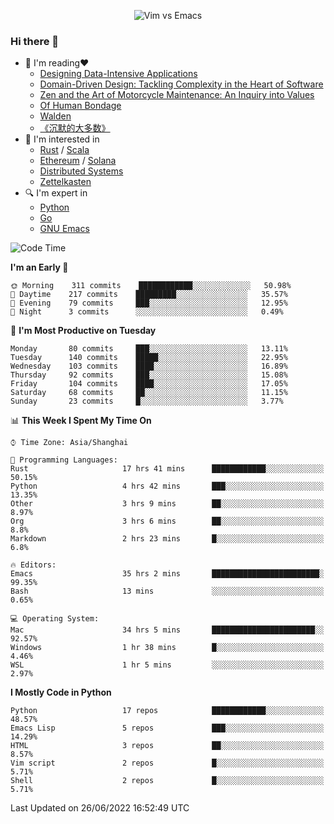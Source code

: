 <p align="center">
    <img src="https://gist.githubusercontent.com/coldnight/e696baffb094e71c96cb302118878eae/raw/40ea5053a6f66cc65f90f437e4173497da225958/banner.gif" alt="Vim vs Emacs" />
</p>

### Hi there 👋

- 📖 I'm reading❤️
    + [Designing Data-Intensive Applications](https://www.oreilly.com/library/view/designing-data-intensive-applications/9781491903063/)
    + [Domain-Driven Design: Tackling Complexity in the Heart of Software](https://www.dddcommunity.org/book/evans_2003/)
    + [Zen and the Art of Motorcycle Maintenance: An Inquiry into Values](https://en.wikipedia.org/wiki/Zen_and_the_Art_of_Motorcycle_Maintenance)
    + [Of Human Bondage](https://en.wikipedia.org/wiki/Of_Human_Bondage)
    + [Walden](https://en.wikipedia.org/wiki/Walden)
    + [《沉默的大多数》](https://en.wikipedia.org/wiki/Silent_majority)
- 🌱 I'm interested in
    + [Rust](https://www.rust-lang.org/) / [Scala](https://www.scala-lang.org/)
    + [Ethereum](https://ethereum.org/en/) / [Solana](https://solana.com/)
	+ [Distributed Systems](https://www.linuxzen.com/notes/topics/20200320174417_%E5%88%86%E5%B8%83%E5%BC%8F/)
	+ [Zettelkasten](https://www.linuxzen.com/notes/notes/20220120080920-slip_box/)
- 🔍 I'm expert in
    + [Python](https://www.python.org/)
    + [Go](https://go.dev/)
    + [GNU Emacs](https://www.gnu.org/software/emacs/)

<!--START_SECTION:waka-->
![Code Time](http://img.shields.io/badge/Code%20Time-0%20secs-blue)

**I'm an Early 🐤** 

```text
🌞 Morning    311 commits    ████████████░░░░░░░░░░░░░   50.98% 
🌆 Daytime    217 commits    █████████░░░░░░░░░░░░░░░░   35.57% 
🌃 Evening    79 commits     ███░░░░░░░░░░░░░░░░░░░░░░   12.95% 
🌙 Night      3 commits      ░░░░░░░░░░░░░░░░░░░░░░░░░   0.49%

```
📅 **I'm Most Productive on Tuesday** 

```text
Monday       80 commits     ███░░░░░░░░░░░░░░░░░░░░░░   13.11% 
Tuesday      140 commits    █████░░░░░░░░░░░░░░░░░░░░   22.95% 
Wednesday    103 commits    ████░░░░░░░░░░░░░░░░░░░░░   16.89% 
Thursday     92 commits     ███░░░░░░░░░░░░░░░░░░░░░░   15.08% 
Friday       104 commits    ████░░░░░░░░░░░░░░░░░░░░░   17.05% 
Saturday     68 commits     ██░░░░░░░░░░░░░░░░░░░░░░░   11.15% 
Sunday       23 commits     █░░░░░░░░░░░░░░░░░░░░░░░░   3.77%

```


📊 **This Week I Spent My Time On** 

```text
⌚︎ Time Zone: Asia/Shanghai

💬 Programming Languages: 
Rust                     17 hrs 41 mins      ████████████░░░░░░░░░░░░░   50.15% 
Python                   4 hrs 42 mins       ███░░░░░░░░░░░░░░░░░░░░░░   13.35% 
Other                    3 hrs 9 mins        ██░░░░░░░░░░░░░░░░░░░░░░░   8.97% 
Org                      3 hrs 6 mins        ██░░░░░░░░░░░░░░░░░░░░░░░   8.8% 
Markdown                 2 hrs 23 mins       █░░░░░░░░░░░░░░░░░░░░░░░░   6.8%

🔥 Editors: 
Emacs                    35 hrs 2 mins       ████████████████████████░   99.35% 
Bash                     13 mins             ░░░░░░░░░░░░░░░░░░░░░░░░░   0.65%

💻 Operating System: 
Mac                      34 hrs 5 mins       ███████████████████████░░   92.57% 
Windows                  1 hr 38 mins        █░░░░░░░░░░░░░░░░░░░░░░░░   4.46% 
WSL                      1 hr 5 mins         ░░░░░░░░░░░░░░░░░░░░░░░░░   2.97%

```

**I Mostly Code in Python** 

```text
Python                   17 repos            ████████████░░░░░░░░░░░░░   48.57% 
Emacs Lisp               5 repos             ███░░░░░░░░░░░░░░░░░░░░░░   14.29% 
HTML                     3 repos             ██░░░░░░░░░░░░░░░░░░░░░░░   8.57% 
Vim script               2 repos             █░░░░░░░░░░░░░░░░░░░░░░░░   5.71% 
Shell                    2 repos             █░░░░░░░░░░░░░░░░░░░░░░░░   5.71%

```



 Last Updated on 26/06/2022 16:52:49 UTC
<!--END_SECTION:waka-->
